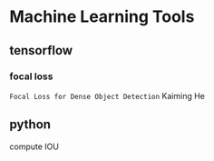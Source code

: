 # Machine Learning Tools

## tensorflow

### focal loss
`Focal Loss for Dense Object Detection` Kaiming He

## python
compute IOU
